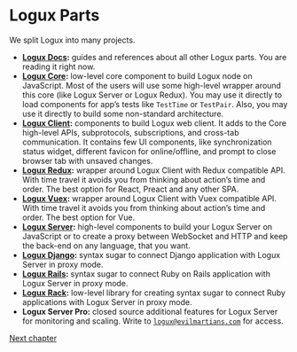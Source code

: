 # Logux Parts

We split Logux into many projects.

* **[Logux Docs]:** guides and references about all other Logux parts. You are reading it right now.
* **[Logux Core]:** low-level core component to build Logux node on JavaScript. Most of the users will use some high-level wrapper around this core (like Logux Server or Logux Redux). You may use it directly to load components for app’s tests like `TestTime` or `TestPair`. Also, you may use it directly to build some non-standard architecture.
* **[Logux Client]:** components to build Logux web client. It adds to the Core high-level APIs, subprotocols, subscriptions, and cross-tab communication. It contains few UI components, like synchronization status widget, different favicon for online/offline, and prompt to close browser tab with unsaved changes.
* **[Logux Redux]:** wrapper around Logux Client with Redux compatible API. With time travel it avoids you from thinking about action’s time and order. The best option for React, Preact and any other SPA.
* **[Logux Vuex]:** wrapper around Logux Client with Vuex compatible API. With time travel it avoids you from thinking about action’s time and order. The best option for Vue.
* **[Logux Server]:** high-level components to build your Logux Server on JavaScript or to create a proxy between WebSocket and HTTP and keep the back-end on any language, that you want.
* **[Logux Django]:** syntax sugar to connect Django application with Logux Server in proxy mode.
* **[Logux Rails]:** syntax sugar to connect Ruby on Rails application with Logux Server in proxy mode.
* **[Logux Rack]:** low-level library for creating syntax sugar to connect Ruby applications with Logux Server in proxy mode.
* **Logux Server Pro:** closed source additional features for Logux Server for monitoring and scaling. Write to [`logux@evilmartians.com`] for access.

[`logux@evilmartians.com`]: mailto:logux@evilmartians.com
[Logux Client]: https://github.com/logux/client
[Logux Server]: https://github.com/logux/server
[Logux Django]: https://github.com/logux/django/
[Logux Rails]: https://github.com/logux/logux_rails
[Logux Redux]: https://github.com/logux/redux
[Logux Rack]: https://github.com/logux/logux-rack
[Logux Vuex]: https://github.com/logux/vuex
[Logux Core]: https://github.com/logux/core
[Logux Docs]: https://github.com/logux/logux

[Next chapter](../concepts/node.md)
